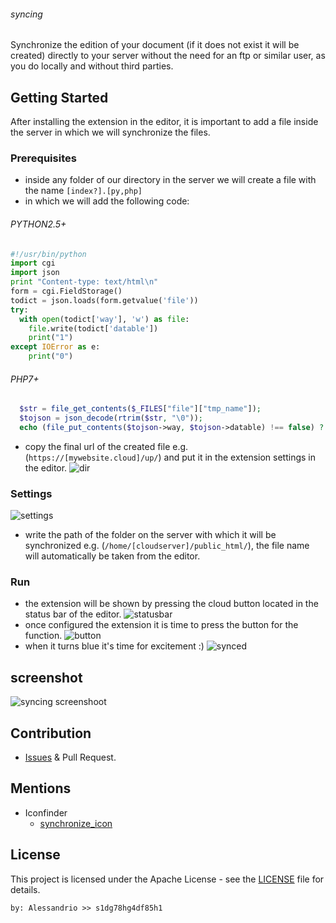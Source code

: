 ###### syncing

Synchronize the edition of your document (if it does not exist it will be created) directly to your server without the need for an ftp or similar user, as you do locally and without third parties.

## Getting Started

After installing the extension in the editor, it is important to add a file inside the server in which we will synchronize the files.

### Prerequisites

 - inside any folder of our directory in the server we will create a file with the name `[index?].[py,php]`
 - in which we will add the following code:
 ###### PYTHON2.5+
 ```python
 #!/usr/bin/python
 import cgi
 import json
 print "Content-type: text/html\n"
 form = cgi.FieldStorage()
 todict = json.loads(form.getvalue('file'))
 try:
   with open(todict['way'], 'w') as file:
     file.write(todict['datable'])
     print("1")
 except IOError as e:
     print("0")
```
###### PHP7+
```php
  $str = file_get_contents($_FILES["file"]["tmp_name"]);
  $tojson = json_decode(rtrim($str, "\0"));
  echo (file_put_contents($tojson->way, $tojson->datable) !== false) ? 1 : 0;
 ```
 - copy the final url of the created file e.g. (`https://[mywebsite.cloud]/up/`) and put it in the extension settings in the editor.
![dir](https://github.com/alessandrio/syncing-cloud/raw/master/ss/atom/backend.png?raw=true)

### Settings

![settings](https://github.com/alessandrio/syncing-cloud/raw/master/ss/atom/cloudpath.png?raw=true)
 - write the path of the folder on the server with which it will be synchronized e.g. (`/home/[cloudserver]/public_html/`), the file name will automatically be taken from the editor.

### Run

 - the extension will be shown by pressing the cloud button located in the status bar of the editor.
![statusbar](https://github.com/alessandrio/syncing-cloud/raw/master/ss/atom/statusbar.png?raw=true)
 - once configured the extension it is time to press the button for the function.
![button](https://github.com/alessandrio/syncing-cloud/raw/master/ss/atom/button.png?raw=true)
 - when it turns blue it's time for excitement :)
![synced](https://github.com/alessandrio/syncing-cloud/raw/master/ss/atom/synced.png?raw=true)

## screenshot

![syncing screenshoot](https://github.com/alessandrio/syncing-cloud/raw/master/ss/atom-screenshot.png?raw=true)

## Contribution
 - [Issues](https://github.com/alessandrio/syncing-cloud/issues) & Pull Request.

## Mentions
 - Iconfinder
   - [synchronize_icon](https://www.iconfinder.com/icons/4265043/cloud_refresh_reload_sync_synchronize_icon)

## License

This project is licensed under the Apache License - see the [LICENSE](https://github.com/alessandrio/syncing-cloud/blob/master/LICENSE) file for details.
 ```
 by: Alessandrio >> s1dg78hg4df85h1
 ```
